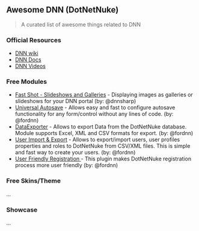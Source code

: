 ## Awesome DNN (DotNetNuke)

> A curated list of awesome things related to DNN

### Official Resources

- [DNN wiki](http://www.dnnsoftware.com/wiki)
- [DNN Docs](http://www.dnnsoftware.com/docs/index.html)
- [DNN Videos](http://www.dnnsoftware.com/videos)

### Free Modules
- [Fast Shot - Slideshows and Galleries](https://github.com/bogdan-litescu/DnnSharp-FastShot) - Displaying images as galleries or slideshows for your DNN portal (by: @dnnsharp)
- [Universal Autosave](https://github.com/fordnn/universal-autosave/) - Allows easy and fast to configure autosave functionality for any form/control without any lines of code. (by: @fordnn)
- [DataExporter](https://dataexport.codeplex.com/) - Allows to export Data from the DotNetNuke database. Module supports Excel, XML and CSV formats for export. (by: @fordnn)
- [User Import & Export](https://usersexportimport.codeplex.com/) - Allows to export/import users, user profiles properties and roles to DotNetNuke from CSV/XML files. This is simple and fast way to create your users. (by: @fordnn)
- [User Friendly Registration ](https://ufregistrationplugin.codeplex.com/) - This plugin makes DotNetNuke registration process more user friendly (by: @fordnn)

### Free Skins/Theme

...

### Showcase

...
